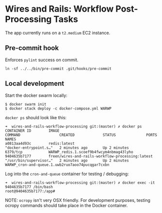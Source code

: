 # Wires and Rails: Workflow Post-Processing Tasks

The app currently runs on a `t2.medium` EC2 instance.

## Pre-commit hook

Enforces `pylint` success on commit.

```
ln -sf ../../bin/pre-commit .git/hooks/pre-commit
```

## Local development

Start the docker swarm locally:

```
$ docker swarm init
$ docker stack deploy -c docker-compose.yml WARWP
```

`docker ps` should look like this:

```
➜  wires-and-rails-workflow-processing git:(master) ✗ docker ps
CONTAINER ID        IMAGE                                              COMMAND                  CREATED             STATUS              PORTS               NAMES
a0813aa4d93c        redis:latest                                       "docker-entrypoint.s…"   2 minutes ago       Up 2 minutes        6379/tcp            WARWP_redis.1.scoef9b4fwcym4nbmag43lyho
9404635b7177        freen/wires-and-rails-workflow-processing:latest   "/usr/bin/supervisor…"   2 minutes ago       Up 2 minutes                            WARWP_cron-and-queue.1.uwb2ruo7aoo74pucqgar7cxbn
```

Log into the `cron-and-queue` container for testing / debugging:

```
➜  wires-and-rails-workflow-processing git:(master) ✗ docker exec -it 9404635b7177 /bin/bash
root@9404635b7177:/app# 
```

NOTE: `ocropy` isn't very OSX friendly. For development purposes, testing ocropy commands should take place in the Docker container.
